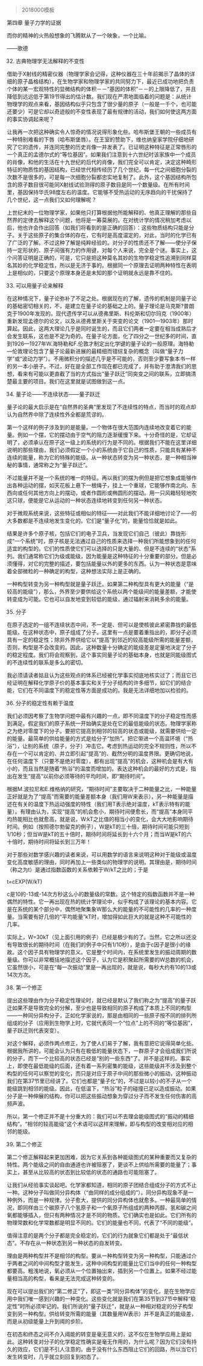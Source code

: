 # 
> 2018000模板



第四章 量子力学的证据


而你的精神的火热般想象的飞腾默从了一个映象，一个比喻。

——歌德





32. 古典物理学无法解释的不变性


借助于X射线的精密仪器（物理学家会记得，这种仪器在三十年前揭示了晶体的详细的原子晶格结构），在生物学家和物理学家的共同努力下，最近已成功地把负责个体的某一宏观特性的显微结构的体积－－“基因的体积”－－的上限降低了，并且降低到远远低于第19节得出的估计数。我们现在严肃地面临着的问题是：从统计物理学的观点来看，基因结构似乎只包含了很少量的原子（一般是一千个，也可能还要少）可是它却以奇迹般的不变性表现了最有规律的活动，我们如何使这两方面的事实协调起来呢？

让我再一次把这种确实令人惊奇的情况说得形象化些。哈布斯堡王朝的一些成员有一种特别难看的下唇（哈布斯堡唇）。在王室的赞助下，维也纳皇家学院仔细地研究了它的遗传，并连同完整的历史肖像一并发表了。已证明这种特征是正常唇形的一个真正的孟德尔式的“等位基因”。如果我们注意到十六世纪时该家族中一个成员的肖像，和他的生活在十九世纪的后代的肖像，我们完全可以肯定，决定这种畸形特征的物质性的基因结构，已经世代相传经历了几个世纪，每一代之间细胞分裂的次数不是很多的，可是每一次细胞分裂都忠实地复制了。此外，这个基因结构所包含的原子数目很可能同X射线试验测得的原子数目是同一个数量级。在所有时间里，基因保持华氏98度左右的温度。它能够不受热运动的无序趋向的干扰保持了几个世纪，这一点我们又如何理解呢？

上世纪末的一位物理学家，如果他只打算根据他所能解释的、他真正理解的那些自然界的定律去解释这个问题，他将是一筹莫展的。在对统计学的情况稍加考虑以后，他也许会作出回答（如我们将看到的是正确的回答）：这些物质结构只能是分子。关于这些原子的集合体的存在，它有时是高度温定的，对此，当时的化学已有了广泛的了解。不过这种了解是纯粹经验的。对分子的性质还不了解——使分子保持一定形状的、原子间强有力的作用键，对每个人来说，完全是个谜。事实上，这个问答证明是正确的，可是，它只是把这种莫名其妙的生物学稳定性追溯到同样莫名其妙的化学稳定性，所以是无济于事的。根据同一个原理去证明两种特性在表明上是相似的，只要这个原理本身还是未知的那个证明就永远是靠不住的。





33. 可以用量子论来解释


在这种情况下，量子论弥补了不足之处。根据现在的了解，遗传的机制是同量子论的基础密切相关的，不，是建立在量子论的基础之上的。量子理论是马克斯?普朗克于1900年发现的。现代遗传学可以从德弗里斯、科伦斯和切尔玛克（1900年）重新发现孟德尔的论文，以及从德弗里斯关于突变的论文（1901—1903年）那时算起。因此，这两大理论几乎是同时诞生的，而且它们两者一定要在相当成熟后才会发生联系，这也是不足为奇的。在量子论方面，化了四分之一世纪多的时间，直到1926—1927年W.海特勒和F.伦敦才制定出化学键的量子论的一般原理。海特勒—伦敦理论包含了量子论最新进展的最精细而错综复杂的概念（叫做“量子力学”或“波动力学”）。不用微积分的描述几乎是不可能的，否则至少要写象本书一样的另一本小册子。不过，好在是全部工作现在都已完成了，并有助于澄清我们的思想，看来有可能以更直截了当的方式指出“量子跃迁”同突变之间的联系，立即搞清楚最主要的项目。我们在这里就是试图做到这一点。





34. 量子论——不连续状态——量子跃迁


量子论的最大启示是在“自然界的圣典”里发现了不连续性的特点，而当时的观点却认为自然界中除了连续性外全都是荒谬的。

第一个这样的例子涉及到的是能量。一个物体在很大范围内连续地改变着它的能量。例如一个摆，它的摆动由于空气的阻力逐渐缓慢下来。十分奇怪的是，它却证明了，必须承认在原子这一级上的系统的行为是不同的。根据我们不能在这里详细说明的那些理由，我们必须假定一个小的系统由于它自己的性质，只能具有某种不连续的能量，称为它的特殊的能级。从一种状态转变为另一种状态，是一种相当神秘的事情，通常称之为“量子跃迁”。

不过能量并不是一个系统的唯一的特征。再以我们的摆为例但是把它想象成能够作出各种运动的摆，如天花板上悬下一根绳子，挂上一个重球，它能够作南北向、东西向或任何其他方向上的摆动，或者作圆形或椭圆形的摆动。用一只风箱轻轻地吹这只球，便能是它从运动的一种状态连续地转变到任何另一种状态。

对于微观系统来说，这些特征或相似的特征——对此我们不能详细地讨论了——的大多数都是不连续地发生变化的。它们是“量子化”的，能量恰恰就是如此。

结果是许多个原子核，包括它们的电子卫兵，当发现它们自己（彼此）靠拢形成“一个系统”时，原子核是无法通过自己的性质来选择一种我们所能想象到的任何适宜的构型的。它们的性质使它们可以选择的只是大量的、但是不连续的“状态”系列。我们通常称它们为级或能级，因为能量是这种特征的十分重要的部分。但是必须懂得，对它的完整的描述，要包括能量以外的更多的东西。认为一种状态是意味着全部微粒的一种确定的构型，这种想法实际上是正确的。

一种构型转变为另一种构型就是量子跃迁。如果第二种构型具有更大的能量（“是较高的能级”），那么，外界至少要供给这个系统以两个能级间的能量差额，才能使转变成为可能。它也可以自发地变到较低的能级，通过辐射来消耗多余的能量。





35. 分子


在原子选定的一组不连续状态中间，不一定是、但可以是使核彼此紧密靠拢的最低能级。在这种状态中，原子组成了分子。这里有一点是要着重指出的，即分子必须具有一定的稳定性；除非外界供给它以“提高”到邻近的较高能级所需的能量差额，否则，构型是不会改变的。因此，这种数量十分确定的能级差是定量地决定了分子的稳定程度。我们将会观察到，这个事实同量子论的基础本身，也就是同能级图式的不连续性的联系是多么的密切。

我必须请读者姑且认为这些观点的体系已经被化学事实彻底地核实过了；而且它已经证明在解释化学原子价的基本事实和关于分子结构的许多细节，如它们的结合能，它们在不同温度下的稳定性等方面是成功的。我是无法详细地加以检验的。





36. 分子的稳定性有赖于温度


我们必须因考察了生物学问题中最有兴趣的一点，即不同温度下的分子稳定性而感到满足。假定我们的原子系统一开始确实是处在它的最低能级的状态。物理学家称之为绝对零度下的分子。要把它提高到相邻的较高的状态或能级，就需要供给一定的能量。最简单的供给能量的方式是给分子“加热”。把它带进一个高温环境（“热浴”），让别的系统（原子，分子）冲击它。考虑到热运动的完全不规则性，所以不存在一个可以肯定的、并立即引起“提高”的、截然分明的温度界限。更确切地说，在任何温度下（只要不是绝对零度），都有出现“提高”的机会，这种机会是有大有小的，而且当然是随着“热浴”的温度而增加的。表达这种机会的最好的方式是，指出在发生“提高”以前你必须等待的平均时间，即“期待时间”。

根据M.波拉尼和E.维格纳的研究，“期待时间”主要取决于二种能量之比，一种能量正好就是为了“提高”而需要的能量差额本身（我们用W来表示），另一种能量是描述在有关的温度下热运动强度的特性（我们用T表示绝对温度，kT表示特有的能量）。有理由认为，实现“提高”的机会愈小，期待时间便愈长，而“提高”本身同平均热能相比也就愈高，就是说，W:kT之比值的相当小的变化，会大大地影响期待时间。例如（按照德尔勃留克的例子），W是kT的三十倍，期待时间可能只短到1/10秒；但当W是kT的五十倍时，期待时间将延长到十六个月；而当W是kT的六十倍时，期待时间将延长到三万年！

对于那些对数学感兴趣的读者来说，可以用数学的语言来说明这种对于能级或温度变化高度敏感的理由，同时再加上一些类似的物理学的说明。其理由是，期待时间（称之为t）是通过指数函数的关系依赖于W/kT之比的；于是

t=cEXP(W/kT)

c是10的-13或-14次方秒这么小的数量级的常数。这个特定的指数函数并不是一种偶然的特性。它一再出现在热的统计学理论中，似乎构成了该理论的基本内容。它是在系统的某个部分中，偶然地聚集象W那么大的能量的不可能性的几率的一种度量。当需要有好几倍的“平均能量”kT时，增加得如此巨大的就是这种不可能性的几率。

实际上，W=30kT（见上面引用的例子）已经是极少有的了。当然，它之所以还没有导致很长的期待时间（在我们的例子中只有1/10秒），是由于c因子是很小的缘故。这个因子具有物理学的意义。它是整个时间内，在系统里发生的振动周期的数量级。你可以非常概括地描述这个因子，认为它是积聚起所需要的W总数的机会，它虽然很小，可是在“每一次振动”里是一再出现的，就是说，每秒大约有10的13或14次方次。





38. 第一个修正


提出这些理由作为分子稳定性理论时，就已经是默认了我们称之为“提高”的量子跃迁如果不是导致完全的分解，至少也是导致相同的原子构成了本质上不同的构型——一种同分异构分子，正如化学家说的，那是由相同的一些原子按不同的排列所组成的分子（应用到生物学上时，它就代表同一个“位点”上的不同的“等位基因”，量子跃迁则代表突变）。

对这个解释，必须作两点修正，为了使人们易于了解，我有意把它说得简单化些。根据我所讲的，可能会认为只有在极低的能量状态下，一群原子才会组成我们所说的分子，而下一个比较高的状态已经是“别的一些东西”了。并不是这样的。事实上，即使在最低能级的后面，还有着一系列密集的能级，这些能级并不涉及到整个构型的任何可以察觉的变化，而只是对应于原子中间的那些微小的振动，这种振动我们在第37节里已经讲了。它们也都是“量子化”的，不过是以较小的不子从一个能级跳到相邻的能级。因此，在低温下，“热浴”粒子的碰撞已足以造成振动。如果分子是一种伸展的结构，你可以把这些振动想象为穿过分子而不发生任何伤害的高频声波。

所以，第一个修正并不是十分重大的：我们可以不去理会能级图式的“振动的精细结构”。“相邻的较高能级”这个术语可以这样来理解，即与构型的改变相对应的相邻的能级。





39. 第二个修正


第二个修正解释起来更加困难，因为它关系到各种能级图式的某种重要而又复杂的特性。两个能级之间的自由通道也许被阻塞了，更谈不上供给所需要的能量了；事实上，甚至从比较高的状态到比较低的状态的通路也可能阻塞了。

让我们从经验事实谈起吧。化学家都知道，相同的原子团结合组成分子的方式不止一种。这种分子叫做同分异构体（“由同样的成分组成的”）。同分异构现象不是一种例外，而是一种规律。分子愈大，提供的同分异构体也就愈多。一种最简单的情况，即同样由三个碳原子八个氢原子和一个氧原子所组成的两种丙醇。氢和碳之间氧都能够插入，但只有两种情况才是不同的物质。它们确实也是如此。它们所有的物理常数和化学常数都是明显不同的。它们的能量也不同，代表了“不同的能级”。

值得注意的是两个分子都是完全稳定的，它们的行为就象它们都是处于“最低状态”。不存在从一种状态到另一种状态的自发转变。

理由是两种构型并不是相邻的构型。要从一种构型转变为另一种构型，只能通过介乎两者之间的中间构型才能发生，这种中间构型的能量比它们当中的任何一种构型都要高。粗浅地说，氧必须从一个位置抽出来，插到另一个位置上。如果不经过能量相当高的构型，看来是无法完成这种转变的。

现在可以提出我们的“第二修正”了，即这一类“同分异构体”的变化，是在生物学应用中我们唯一感到兴趣的一种变化。这些变化就是我们在第35节到37节中解释“稳定性”时所必须牢记的。我们所说的“量子跃迁”，就是从一种相对稳定的分子构型变到另一种构型。供给转变所需的能量（其数量用W表示）并不是真正的能级差，而是从初级能量上升到阈的步阶。

在初态和终态之间不介入阈能的转变是毫无意义的，这不仅在生物学应用上是如此。这种转变对分子的化学稳定性确实是毫无作用的，为什么呢？因为它们没有持久的效应，它们是不引人注意的。由于没有什么东西阻止它们的回路，所以当它们发生转变时，几乎就立刻回复到初态了。


